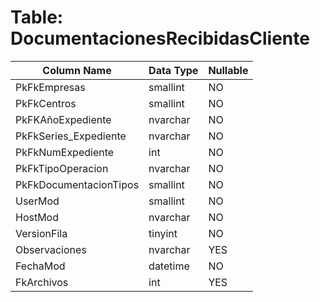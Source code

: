 # Table: DocumentacionesRecibidasCliente

| Column Name | Data Type | Nullable |
|-------------|-----------|----------|
| PkFkEmpresas | smallint | NO |
| PkFkCentros | smallint | NO |
| PkFKAñoExpediente | nvarchar | NO |
| PkFkSeries_Expediente | nvarchar | NO |
| PkFkNumExpediente | int | NO |
| PkFkTipoOperacion | nvarchar | NO |
| PkFkDocumentacionTipos | smallint | NO |
| UserMod | smallint | NO |
| HostMod | nvarchar | NO |
| VersionFila | tinyint | NO |
| Observaciones | nvarchar | YES |
| FechaMod | datetime | NO |
| FkArchivos | int | YES |
